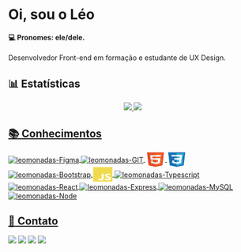# Oi, sou o Léo
  
#### 💻 Pronomes: ele/dele. 
Desenvolvedor Front-end em formação e estudante de UX Design.

## 📊 Estatísticas 
 
<div align="center">
  <a href="https://github.com/leomonadas">
  <img height="130em" src="https://github-readme-stats.vercel.app/api?username=leomonadas&show_icons=true&theme=aura&include_all_commits=true&count_private=true"/>
  <img height="130em" src="https://github-readme-stats.vercel.app/api/top-langs/?username=leomonadas&layout=compact&langs_count=7&theme=aura"/>
</div>
 
## 📚 Conhecimentos
<div>
  <img align="center" alt="leomonadas-Figma" height="30" width="40" src="https://cdn.jsdelivr.net/gh/devicons/devicon/icons/figma/figma-original.svg">
  <img align="center" alt="leomonadas-GIT" height="30" width="40" src="https://cdn.jsdelivr.net/gh/devicons/devicon/icons/git/git-original.svg">
  <img align="center" alt="leomonadas-HTML" height="30" width="40" src="https://raw.githubusercontent.com/devicons/devicon/master/icons/html5/html5-original.svg">
  <img align="center" alt="leomonadas-CSS" height="30" width="40" src="https://raw.githubusercontent.com/devicons/devicon/master/icons/css3/css3-original.svg">
  <img align="center" alt="leomonadas-Bootstrap" height="30" width="40" src="https://cdn.jsdelivr.net/gh/devicons/devicon/icons/bootstrap/bootstrap-plain.svg">
  <img align="center" alt="leomonadas-Js" height="30" width="40" src="https://raw.githubusercontent.com/devicons/devicon/master/icons/javascript/javascript-plain.svg">
  <img align="center" alt="leomonadas-Typescript" height="30" width="40" src="https://cdn.jsdelivr.net/gh/devicons/devicon/icons/typescript/typescript-original.svg">
  <img align="center" alt="leomonadas-React" height="30" width="40" src="https://cdn.jsdelivr.net/gh/devicons/devicon/icons/react/react-original.svg">
  <img align="center" alt="leomonadas-Express" height="30" width="40" src="https://cdn.jsdelivr.net/gh/devicons/devicon/icons/express/express-original.svg">
  <img align="center" alt="leomonadas-MySQL" height="30" width="40" src="https://cdn.jsdelivr.net/gh/devicons/devicon/icons/mysql/mysql-plain.svg">
  <img align="center" alt="leomonadas-Node" height="30" width="40" src="https://cdn.jsdelivr.net/gh/devicons/devicon/icons/nodejs/nodejs-original.svg">
</div>
                                                                                                                                                      
## 📱 Contato  
<div>
  <a href="https://www.linkedin.com/in/leomonadas/" target="_blank"><img src="https://img.shields.io/badge/-LinkedIn-%230077B5?style=for-the-badge&logo=linkedin&logoColor=white" target="_blank"></a> 
  <a href = "https://www.behance.net/leomonadas"><img src="https://img.shields.io/badge/Behance-0054F7?style=for-the-badge&logo=behance&logoColor=white" target="_blank"></a>
  <a href="https://instagram.com/leomonadas" target="_blank"><img src="https://img.shields.io/badge/-Instagram-%23E4405F?style=for-the-badge&logo=instagram&logoColor=white" target="_blank"></a>  
  <a href = "mailto:leonardokennedyalvesdelima@gmail.com"><img src="https://img.shields.io/badge/-Gmail-%23333?style=for-the-badge&logo=gmail&logoColor=white" target="_blank"></a>
</div>
 
